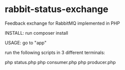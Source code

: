 # rabbit-status-exchange
Feedback exchange for RabbitMQ implemented in PHP

INSTALL: 
run composer install


USAGE:
go to "app"

run the following scripts in 3 different terminals:

php status.php
php consumer.php <consumer id>
php producer.php <producer id>

